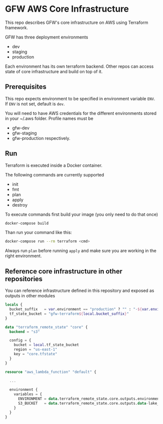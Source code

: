 # GFW AWS Core Infrastructure

This repo describes GFW's core infrastructure on AWS using Terraform framework.

GFW has three deployment environments
- dev
- staging
- production

Each environment has its own terraform backend.
Other repos can access state of core infrastructure and build on top of it.

## Prerequisites

This repo expects environment to be specified in environment variable `ENV`. If `ENV` is not set, default is `dev`.

You will need to have AWS credentials for the different environments stored in your ~/.aws folder.
Profile names must be
- gfw-dev
- gfw-staging
- gfw-production
respectively. 


## Run

Terraform is executed inside a Docker container.

The following commands are currently supported
- init
- fmt
- plan
- apply
- destroy

To execute commands first build your image (you only need to do that once)

```bash
docker-compose build
```
Than run your command like this:

```bash
docker-compose run --rm terraform <cmd>
```

Always run `plan` before running `apply` and make sure you are working in the right environment.

## Reference core infrastructure in other repositories

You can reference infrastructure defined in this repository and exposed as outputs in other modules

```terraform
locals {
  bucket_suffix   = var.environment == "production" ? "" : "-${var.environment}"
  tf_state_bucket = "gfw-terraform${local.bucket_suffix}"
}

data "terraform_remote_state" "core" {
  backend = "s3"

  config = {
    bucket = local.tf_state_bucket
    region = "us-east-1"
    key = "core.tfstate"
  }
}

resource "aws_lambda_function" "default" {
  
  ...

  environment {
    variables = {
      ENVIRONMENT = data.terraform_remote_state.core.outputs.environment
      S3_BUCKET   = data.terraform_remote_state.core.outputs.data-lake_bucket
    }
  }
}
```